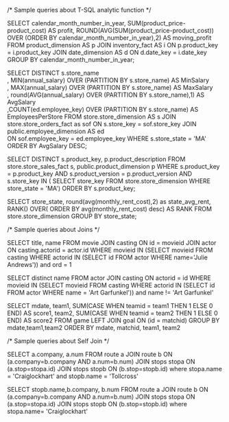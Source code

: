 

/* Sample queries about T-SQL analytic function */

SELECT calendar_month_number_in_year, SUM(product_price-product_cost) AS profit,
   ROUND(AVG(SUM(product_price-product_cost)) 
    OVER (ORDER BY calendar_month_number_in_year),2) AS moving_profit
   FROM product_dimension AS p
   JOIN inventory_fact AS i ON p.product_key = i.product_key
   JOIN date_dimension AS d ON d.date_key = i.date_key
   GROUP BY calendar_month_number_in_year;


SELECT DISTINCT s.store_name  
       , MIN(annual_salary) OVER (PARTITION BY s.store_name) AS MinSalary  
       , MAX(annual_salary) OVER (PARTITION BY s.store_name) AS MaxSalary  
       , round(AVG(annual_salary) OVER (PARTITION BY s.store_name),1) AS AvgSalary  
       ,COUNT(ed.employee_key) OVER (PARTITION BY s.store_name) AS EmployeesPerStore 
FROM store.store_dimension AS s
JOIN store.store_orders_fact as sof 
     ON s.store_key = sof.store_key
JOIN public.employee_dimension AS ed  
     ON sof.employee_key = ed.employee_key 
WHERE s.store_state = 'MA'  
ORDER BY AvgSalary DESC;  


SELECT DISTINCT s.product_key, p.product_description 
FROM store.store_sales_fact s, public.product_dimension p 
WHERE s.product_key = p.product_key 
AND s.product_version = p.product_version AND s.store_key IN (
  SELECT store_key 
  FROM store.store_dimension 
  WHERE store_state = 'MA') 
ORDER BY s.product_key;


SELECT store_state, round(avg(monthly_rent_cost),2) as state_avg_rent,
RANK() OVER(
  ORDER BY avg(monthly_rent_cost) desc) AS RANK
  FROM store.store_dimension
  GROUP BY store_state;


/* Sample queries about Joins */

SELECT title, name FROM movie JOIN casting ON id = movieid 
JOIN actor ON casting.actorid = actor.id 
WHERE movieid IN (SELECT movieid FROM casting
WHERE actorid IN (SELECT id FROM actor
  WHERE name='Julie Andrews')) and ord = 1


SELECT distinct name FROM actor JOIN casting ON actorid = id WHERE movieid IN 
(SELECT movieid FROM casting WHERE actorid IN 
	(SELECT id FROM actor WHERE name = 'Art Garfunkel')) 
and name != 'Art Garfunkel'

SELECT mdate,
       team1,
       SUM(CASE WHEN teamid = team1 THEN 1 ELSE 0 END) AS score1,
       team2,
       SUM(CASE WHEN teamid = team2 THEN 1 ELSE 0 END) AS score2 FROM
    game LEFT JOIN goal ON (id = matchid)
    GROUP BY mdate,team1,team2
    ORDER BY mdate, matchid, team1, team2

/* Sample queries about Self Join */

SELECT a.company, a.num
FROM route a JOIN route b ON
  (a.company=b.company AND a.num=b.num)
  JOIN stops stopa ON (a.stop=stopa.id)
  JOIN stops stopb ON (b.stop=stopb.id)
where stopa.name = 'Craiglockhart' and stopb.name = 'Tollcross'

SELECT stopb.name,b.company, b.num
FROM route a JOIN route b ON
  (a.company=b.company AND a.num=b.num)
  JOIN stops stopa ON (a.stop=stopa.id)
  JOIN stops stopb ON (b.stop=stopb.id)
where stopa.name= 'Craiglockhart'

